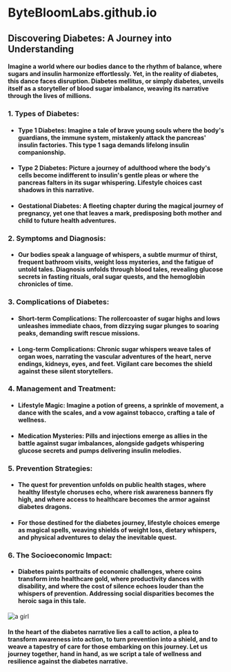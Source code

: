 # ByteBloomLabs.github.io

## **Discovering Diabetes: A Journey into Understanding**

#### Imagine a world where our bodies dance to the rhythm of balance, where sugars and insulin harmonize effortlessly. Yet, in the reality of diabetes, this dance faces disruption. Diabetes mellitus, or simply diabetes, unveils itself as a storyteller of blood sugar imbalance, weaving its narrative through the lives of millions.

### **1. Types of Diabetes:** 
   - #### **Type 1 Diabetes:** Imagine a tale of brave young souls where the body's guardians, the immune system, mistakenly attack the pancreas' insulin factories. This type 1 saga demands lifelong insulin companionship.
  - #### **Type 2 Diabetes:** Picture a journey of adulthood where the body's cells become indifferent to insulin's gentle pleas or where the pancreas falters in its sugar whispering. Lifestyle choices cast shadows in this narrative.
 - #### **Gestational Diabetes:** A fleeting chapter during the magical journey of pregnancy, yet one that leaves a mark, predisposing both mother and child to future health adventures.

### **2. Symptoms and Diagnosis:**
   - #### Our bodies speak a language of whispers, a subtle murmur of thirst, frequent bathroom visits, weight loss mysteries, and the fatigue of untold tales. Diagnosis unfolds through blood tales, revealing glucose secrets in fasting rituals, oral sugar quests, and the hemoglobin chronicles of time.

### **3. Complications of Diabetes:**
   - #### **Short-term Complications:** The rollercoaster of sugar highs and lows unleashes immediate chaos, from dizzying sugar plunges to soaring peaks, demanding swift rescue missions.
   - #### **Long-term Complications:** Chronic sugar whispers weave tales of organ woes, narrating the vascular adventures of the heart, nerve endings, kidneys, eyes, and feet. Vigilant care becomes the shield against these silent storytellers.

### **4. Management and Treatment:**
   - #### **Lifestyle Magic:** Imagine a potion of greens, a sprinkle of movement, a dance with the scales, and a vow against tobacco, crafting a tale of wellness.
   - #### **Medication Mysteries:** Pills and injections emerge as allies in the battle against sugar imbalances, alongside gadgets whispering glucose secrets and pumps delivering insulin melodies.

### **5. Prevention Strategies:**
   - #### The quest for prevention unfolds on public health stages, where healthy lifestyle choruses echo, where risk awareness banners fly high, and where access to healthcare becomes the armor against diabetes dragons.
   - #### For those destined for the diabetes journey, lifestyle choices emerge as magical spells, weaving shields of weight loss, dietary whispers, and physical adventures to delay the inevitable quest.

### **6. The Socioeconomic Impact:**
   - #### Diabetes paints portraits of economic challenges, where coins transform into healthcare gold, where productivity dances with disability, and where the cost of silence echoes louder than the whispers of prevention. Addressing social disparities becomes the heroic saga in this tale.

![a girl](https://github.com/ByteBloomLabs/ByteBloomLabs.github.io/assets/172490982/98be29ed-3fa5-46eb-bd8b-a82cbbd3ec01)


#### In the heart of the diabetes narrative lies a call to action, a plea to transform awareness into action, to turn prevention into a shield, and to weave a tapestry of care for those embarking on this journey. Let us journey together, hand in hand, as we script a tale of wellness and resilience against the diabetes narrative.
